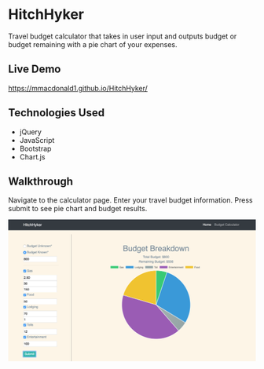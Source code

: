 # HitchHyker

Travel budget calculator that takes in user input and outputs budget or budget remaining with a pie chart of your expenses.

## Live Demo

https://mmacdonald1.github.io/HitchHyker/

## Technologies Used

* jQuery
* JavaScript
* Bootstrap
* Chart.js

## Walkthrough

Navigate to the calculator page. Enter your travel budget information. Press submit to see pie chart and budget results.

![Calculator](https://github.com/mmacdonald1/HitchHyker/blob/master/assets/images/Screen%20Shot%202018-02-01%20at%2011.25.04%20PM.png)
